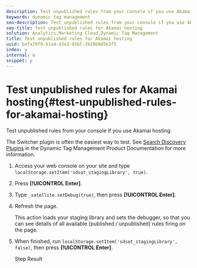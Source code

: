 ```yaml
---
description: Test unpublished rules from your console if you use Akamai hosting.
keywords: dynamic tag management
seo-description: Test unpublished rules from your console if you use Akamai hosting.
seo-title: Test unpublished rules for Akamai hosting
solution: Analytics,Marketing Cloud,Dynamic Tag Management
title: Test unpublished rules for Akamai hosting
uuid: bafa70f9-b1a4-43a2-93bf-2b20b9d5b3f5
index: y
internal: n
snippet: y
---
```


# Test unpublished rules for Akamai hosting{#test-unpublished-rules-for-akamai-hosting}

Test unpublished rules from your console if you use Akamai hosting.

The Switcher plugin is often the easiest way to test. See [Search Discovery Plugins](https://marketing.adobe.com/resources/help/en_US/dtm/search_discovery_plugins.html) in the Dynamic Tag Management Product Documentation for more information. 

1. Access your web console on your site and type `localStorage.setItem('sdsat_stagingLibrary', true)`.
1. Press **[!UICONTROL Enter]**.
1. Type `_satellite.setDebug(true)`, then press **[!UICONTROL Enter]**.
1. Refresh the page.

   This action loads your staging library and sets the debugger, so that you can see details of all available (published / unpublished) rules firing on the page. 
1. When finished, run `localStorage.setItem('sdsat_stagingLibrary', false)`, then press **[!UICONTROL Enter]**.

   Step Result 